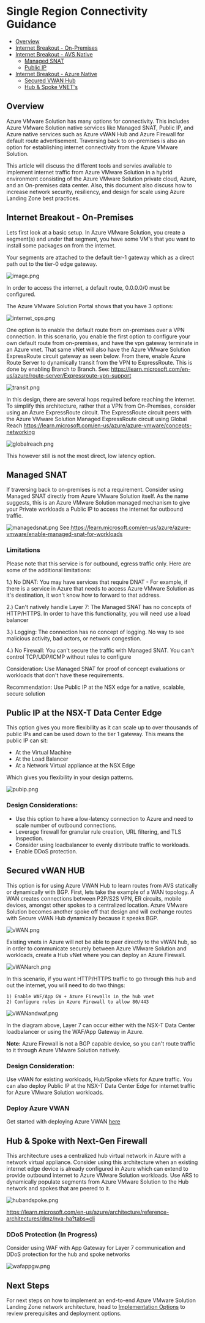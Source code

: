 # Single Region Connectivity Guidance

* [Overview](Connectivity-Options-SingleRegion.md#overview)
* [Internet Breakout - On-Premises](Connectivity-Options-SingleRegion.md#default-route-advertisement-from-on-premises)
* [Internet Breakout - AVS Native ]()
  * [Managed SNAT](Connectivity-Options-SingleRegion.md#managed-snat)
  * [Public IP](Connectivity-Options-SingleRegion.md#public-ip-at-the-nsx-t-data-center-edge)
* [Internet Breakout - Azure Native ]()
  * [Secured VWAN Hub](Connectivity-Options-SingleRegion.md#secured-vwan-hub)
  * [Hub & Spoke VNET's](Connectivity-Options-SingleRegion.md#hub--spoke-with-next-gen-firewall)


## Overview 

Azure VMware Solution has many options for connectivity. This includes Azure VMware Solution native services like Managed SNAT, Public IP, and Azure native services such as Azure vWAN Hub and Azure Firewall for default route advertisement. Traversing back to on-premises is also an option for establishing internet connectivity from the Azure VMware Solution. 

This article will discuss the different tools and servies available to implement internet traffic from Azure VMware Solution in a hybrid environment consisting of the Azure VMware Solution private cloud, Azure, and an On-premises data center. Also, this document also discuss how to increase network security, resiliency, and design for scale using Azure Landing Zone best practices.  

## Internet Breakout -  On-Premises 


Lets first look at a basic setup. In Azure VMware Solution, you create a segment(s) and under that segment, you have some VM's that you want to install some packages on from the internet. 

Your segments are attached to the default tier-1 gateway which as a direct path out to the tier-0 edge gateway. 

![image.png](./images/vm_segment.png)

In order to access the internet, a default route, 0.0.0.0/0 must be configured.

The Azure VMware Solution Portal shows that you have 3 options:

![internet_ops.png](./images/internet_ops.png)

One option is to enable the default route from on-premises over a VPN connection. In this scenario, you enable the first option to configure your own default route from on-premises, and have the vpn gateway terminate in an Azure vnet. That same vNet will also have the Azure VMware Solution ExpressRoute circuit gateway as seen below. From there, enable Azure Route Server to dynamically transit from the VPN to ExpressRoute. This is done by enabling Branch to Branch. See: https://learn.microsoft.com/en-us/azure/route-server/Expressroute-vpn-support

![transit.png](./images/vpn.png)


In this design, there are several hops required before reaching the internet. To simplify this architecture, rather that a VPN from On-Premises, consider using an Azure ExpressRoute circuit. The ExpressRoute circuit peers with the Azure VMware Solution Managed ExpressRoute circuit using Global Reach https://learn.microsoft.com/en-us/azure/azure-vmware/concepts-networking

![globalreach.png](./images/gr.png)

This however still is not the most direct, low latency option. 

## Managed SNAT

If traversing back to on-premises is not a requirement. Consider using Managed SNAT directly from Azure VMware Solution itself. As the name suggests, this is an Azure VMware Solution managed mechanism to give your Private workloads a Public IP to access the internet for outbound traffic. 

![managedsnat.png](./images/snat.png)
See:https://learn.microsoft.com/en-us/azure/azure-vmware/enable-managed-snat-for-workloads

### Limitations

Please note that this service is for outbound, egress traffic only. Here are some of the additional limitations:

1.) No DNAT: You may have services that require DNAT - For example, if there is a service in Azure that needs to access Azure VMware Solution as it's destination, it won't know how to forward to that address.

2.) Can't natively handle Layer 7: The Managed SNAT has no concepts of HTTP/HTTPS. In order to have this functionality, you will need use a load balancer

3.) Logging: The connection has no concept of logging. No way to see malicious activity, bad actors, or network congestion. 

4.) No Firewall: You can't secure the traffic with Managed SNAT. You can't control TCP/UDP/ICMP without rules to configure

Consideration: Use Managed SNAT for proof of concept evaluations or workloads that don't have these requirements. 

Recommendation: Use Public IP at the NSX edge for a native, scalable, secure solution 

## Public IP at the NSX-T Data Center Edge 

This option gives you more flexibility as it can scale up to over thousands of public IPs and can be used down to the tier 1 gateway. This means the public IP can sit:

- At the Virtual Machine
- At the Load Balancer 
- At a Network Virtual appliance at the NSX Edge

Which gives you flexibility in your design patterns.

![pubip.png](./images/pubip.png)

### Design Considerations:

- Use this option to have a low-latency connection to Azure and need to scale number of outbound connections.
- Leverage firewall for granular rule creation, URL filtering, and TLS Inspection.
- Consider using loadbalancer to evenly distribute traffic to workloads.
- Enable DDoS protection.

## Secured vWAN HUB

This option is for using Azure VWAN Hub to learn routes from AVS statically or dynamically with BGP.  First, lets take the example of a WAN topology. A WAN creates connections between P2P/S2S VPN, ER circuits, mobile devices, amongst other spokes to a centralized location. Azure VMware Solution becomes another spoke off that design and will exchange routes with Secure vWAN Hub dynamically because it speaks BGP. 

![vWAN.png](./images/vwan.png)

Existing vnets in Azure will not be able to peer directly to the vWAN hub, so in order to communicate securely between Azure VMware Solution and workloads, create a Hub vNet where you can deploy an Azure Firewall. 

![vWANarch.png](./images/vwanarch.png)

In this scenario, if you want HTTP/HTTPS traffic to go through this hub and out the internet, you will need to do two things:

	1) Enable WAF/App GW + Azure Firewalls in the hub vnet
	2) Configure rules in Azure Firewall to allow 80/443
  

![vWANandwaf.png](./images/vwanandwaf.png)

In the diagram above, Layer 7 can occur either with the NSX-T Data Center loadbalancer or using the WAF/App Gateway in Azure.

**Note:** Azure Firewall is not a BGP capable device, so you can't route traffic to it through Azure VMware Solution natively. 

### Design Consideration: 
Use vWAN for existing workloads, Hub/Spoke vNets for Azure traffic. You can also deploy Public IP at the NSX-T Data Center Edge for internet traffic for Azure VMware Solution workloads.

### Deploy Azure VWAN

Get started with deploying Azure VWAN [here](Implementation-Options.md#reference-architectures-non-functional---links-in-progress)

## Hub & Spoke with Next-Gen Firewall 

This architecture uses a centralized hub virtual network in Azure with a network virtual appliance. Consider using this architecture  when an existing internet edge device is already configured in Azure which can extend to provide outbound internet to Azure VMware Solution workloads. 
Use ARS to dynamically populate segments from Azure VMware Solution to the Hub network and spokes that are peered to it. 

![hubandspoke.png](./images/hubspoke.png)

https://learn.microsoft.com/en-us/azure/architecture/reference-architectures/dmz/nva-ha?tabs=cli

### DDoS Protection (In Progress)
Consider using WAF with App Gateway for Layer 7 communication and DDoS protection for the hub and spoke networks

![wafappgw.png](./images/wafappgw.png)

## Next Steps

For next steps on how to implement an end-to-end Azure VMware Solution Landing Zone network architecture, head to [Implementation Options](Implementation-Options.md) to review prerequisites and deployment options.
